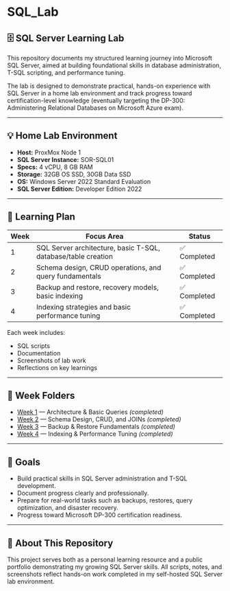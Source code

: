 # SQL_Lab

## 🗄️ SQL Server Learning Lab

This repository documents my structured learning journey into Microsoft SQL Server, aimed at building foundational skills in database administration, T-SQL scripting, and performance tuning.

The lab is designed to demonstrate practical, hands-on experience with SQL Server in a home lab environment and track progress toward certification-level knowledge (eventually targeting the DP-300: Administering Relational Databases on Microsoft Azure exam).

---

## 💡 Home Lab Environment

- **Host:** ProxMox Node 1
- **SQL Server Instance:** SOR-SQL01
- **Specs:** 4 vCPU, 8 GB RAM
- **Storage:** 32GB OS SSD, 30GB Data SSD
- **OS:** Windows Server 2022 Standard Evaluation
- **SQL Server Edition:** Developer Edition 2022

---

## 📅 Learning Plan

| Week | Focus Area | Status |
|------|------------|--------|
| 1 | SQL Server architecture, basic T-SQL, database/table creation | ✅ Completed |
| 2 | Schema design, CRUD operations, and query fundamentals | ✅ Completed |
| 3 | Backup and restore, recovery models, basic indexing | ✅ Completed |
| 4 | Indexing strategies and basic performance tuning | ✅ Completed |

Each week includes:
- SQL scripts
- Documentation
- Screenshots of lab work
- Reflections on key learnings

---

## 📂 Week Folders

- [Week 1](Docs/Week%201) — Architecture & Basic Queries *(completed)*
- [Week 2](Docs/Week%202) — Schema Design, CRUD, and JOINs *(completed)*
- [Week 3](Docs/Week%203) — Backup & Restore Fundamentals *(completed)*
- [Week 4](Docs/Week%204) — Indexing & Performance Tuning *(completed)*

---

## 🎯 Goals

- Build practical skills in SQL Server administration and T-SQL development.
- Document progress clearly and professionally.
- Prepare for real-world tasks such as backups, restores, query optimization, and disaster recovery.
- Progress toward Microsoft DP-300 certification readiness.

---

## 🔗 About This Repository

This project serves both as a personal learning resource and a public portfolio demonstrating my growing SQL Server skills. All scripts, notes, and screenshots reflect hands-on work completed in my self-hosted SQL Server lab environment.

